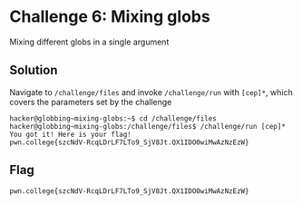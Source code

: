 # Challenge 6: Mixing globs
Mixing different globs in a single argument
## Solution
Navigate to `/challenge/files` and invoke `/challenge/run` with `[cep]*`, which covers the parameters set by the challenge
```
hacker@globbing~mixing-globs:~$ cd /challenge/files
hacker@globbing~mixing-globs:/challenge/files$ /challenge/run [cep]*
You got it! Here is your flag!
pwn.college{szcNdV-RcqLDrLF7LTo9_SjV8Jt.QX1IDO0wiMwAzNzEzW}
```
## Flag
`pwn.college{szcNdV-RcqLDrLF7LTo9_SjV8Jt.QX1IDO0wiMwAzNzEzW}`